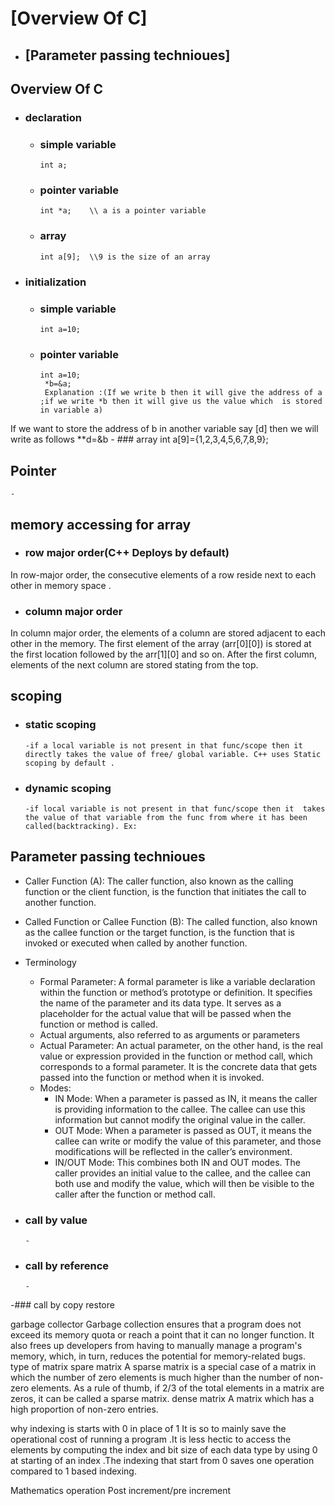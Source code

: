 # [Overview Of C]
- ## [Parameter passing technioues]


## Overview Of C
   - ### declaration 
       - ### simple variable
             int a;
       - ### pointer variable
             int *a;    \\ a is a pointer variable
       - ### array
             int a[9];  \\9 is the size of an array
   - ### initialization
       - ### simple variable
             int a=10;
       - ### pointer variable
             int a=10;
              *b=&a;
              Explanation :(If we write b then it will give the address of a ;if we write *b then it will give us the value which  is stored in variable a)
If we want to store the address of b in another variable say [d] then we will write as follows
**d=&b
       - ### array
             int a[9]={1,2,3,4,5,6,7,8,9};

## Pointer
    - 
## memory accessing for array
   - ### row major order(C++ Deploys by default)
In row-major order, the consecutive elements of a row reside next to each other in memory space .
   - ### column major order
In column major order, the elements of a column are stored adjacent to each other in the memory. The first element of the array (arr[0][0]) is stored at the first location followed by the arr[1][0] and so on. After the first column, elements of the next column are stored stating from the top.
## scoping 
   - ### static scoping
         -if a local variable is not present in that func/scope then it directly takes the value of free/ global variable. C++ uses Static scoping by default .
   - ### dynamic scoping
         -if local variable is not present in that func/scope then it  takes the value of that variable from the func from where it has been called(backtracking). Ex:
## Parameter passing technioues
   - Caller Function (A): The caller function, also known as the calling function or the client function, is the function that initiates the call to another function.
   - Called Function or Callee Function (B): The called function, also known as the callee function or the target function, is the function that is invoked or executed when called by another function.
   - Terminology
      - Formal Parameter: A formal parameter is like a variable declaration within the function or method’s prototype or definition. It specifies the name of the parameter and its data type. It serves as a placeholder for the actual value that will be passed when the function or method is called.
      - Actual arguments, also referred to as arguments or parameters
      - Actual Parameter: An actual parameter, on the other hand, is the real value or expression provided in the function or method call, which corresponds to a formal parameter. It is the concrete data that gets passed into the function or method when it is invoked.
      - Modes:
        - IN Mode: When a parameter is passed as IN, it means the caller is providing information to the callee. The callee can use this information but cannot modify the original value in the caller.
        - OUT Mode: When a parameter is passed as OUT, it means the callee can write or modify the value of this parameter, and those modifications will be reflected in the caller’s environment.
        - IN/OUT Mode: This combines both IN and OUT modes. The caller provides an initial value to the callee, and the callee can both use and modify the value, which will then be visible to the caller after the function or method call.

   - ### call by value
         - 
   - ### call by reference
         - 
   -### call by copy restore 



garbage collector
Garbage collection ensures that a program does not exceed its memory quota or reach a point that it can no longer function. It also frees up developers from having to manually manage a program's memory, which, in turn, reduces the potential for memory-related bugs.
type of matrix
spare matrix
A sparse matrix is a special case of a matrix in which the number of zero elements is much higher than the number of non-zero elements. As a rule of thumb, if 2/3 of the total elements in a matrix are zeros, it can be called a sparse matrix.
dense matrix
A matrix which has a high proportion of non-zero entries.

why indexing is starts with 0 in place of 1
It is so to mainly save the operational cost of running a program .It is less hectic to access the elements by computing the index and bit size of each data type by using 0 at starting of an index .The indexing that start from 0 saves one operation compared to 1 based indexing.

Mathematics operation 
Post increment/pre increment 
